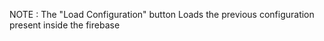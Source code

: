 NOTE : The "Load Configuration" button Loads the previous configuration present inside the firebase
